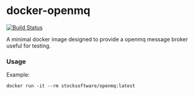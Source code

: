 # docker-openmq

[![Build Status](https://secure.travis-ci.org/stocksoftware/docker-openmq.png?branch=master)](http://travis-ci.org/stocksoftware/docker-openmq)

A minimal docker image designed to provide a openmq message broker useful for testing.

### Usage

Example:

    docker run -it --rm stocksoftware/openmq:latest
